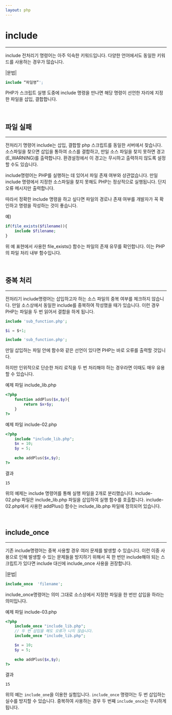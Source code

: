 ```yaml
---
layout: php
---
```


# include
---
include 전처리기 명령어는 아주 익숙한 키워드입니다. 
다양한 언어에서도 동일한 키워드를 사용하는 경우가 많습니다.  

|문법|
```php
include “파일명”';
```

PHP가 스크립트 실행 도중에 include 명령을 만나면 해당 명령이 선언한 자리에 지정한 파일을 삽입, 결합합니다.  

<br>

## 파일 실패
---
전처리기 명령어 include는 삽입, 결합할 php 스크립트를 동일한 서버에서 찾습니다. 
소스파일을 찾으면 삽입을 통하여 소스를 결합하고, 만일 소스 파일을 찾지 못하면 경고(E_WARNING)를 출력합니다. 
환경설정에서 이 경고는 무시하고 출력하지 않도록 설정할 수도 있습니다.  

include명령어는 PHP를 실행하는 데 있어서 파일 존재 여부와 상관없습니다. 
만일 include 명령에서 지정한 소스파일을 찾지 못해도 PHP는 정상적으로 실행됩니다. 단지 오류 메시지만 출력합니다.  

따라서 정확한 include 명령을 하고 싶다면 파일의 경로나 존재 여부를 개발자가 꼭 확인하고 명령을 작성하는 것이 좋습니다.  

예)
```php
if(file_exists($filename)){
	include $filename;
}
```

위 예 표현에서 사용한 file_exists() 함수는 파일의 존재 유무를 확인합니다. 
이는 PHP의 파일 처리 내부 함수입니다.  

<br>

## 중복 처리
---
전처리기 include명령어는 삽입하고자 하는 소스 파일의 중복 여부를 체크하지 않습니다.
만일 소스상에서 동일한 include를 중복하여 작성했을 때가 있습니다. 
이런 경우 PHP는 파일을 두 번 읽어서 결합을 하게 됩니다.  

```php
include 'sub_function.php';

$i = $+1;

include 'sub_function.php';
```

만일 삽입하는 파일 안에 함수와 같은 선언이 있다면 PHP는 바로 오류를 출력할 것입니다.  

하지만 인위적으로 단순한 처리 로직을 두 번 처리해야 하는 경우라면 이때도 매우 유용할 수 있습니다.  

예제 파일 include_lib.php
```php
<?php
	function addPlus($x,$y){
		return $x+$y;
	}
?>
```

예제 파일 include-02.php
```php
<?php
	include "include_lib.php";
	$x = 10;
	$y = 5;
	
	echo addPlus($x,$y);
?>
```

결과
```
15
```

위의 예제는 include 명령어를 통해 실행 파일을 2개로 분리했습니다. 
include-02.php 파일은 include_lib.php 파일을 삽입하여 실행 함수를 호출합니다. 
include-02.php에서 사용한 addPlus() 함수는 include_lib.php 파일에 정의되어 있습니다.  

<br>

## include_once
---
기존 include명령어는 중복 사용할 경우 여러 문제를 발생할 수 있습니다. 
이런 이중 사용으로 인해 발생할 수 있는 문제들을 방지하기 위해서 꼭 한 번만 include해야 되는 스크립트가 있다면 include 대신에 include_once 사용을 권장합니다.  

|문법|
```php
include_once  'filename';
```

include_once명령어는 의미 그대로 소스상에서 지정한 파일을 한 번만 삽입을 하라는 의미입니다.  

예제 파일 include-03.php
```php
<?php
	include_once "include_lib.php";
	// 두 번 삽입을 해도 오류가 나지 않습니다.
	include_once "include_lib.php";

	$x = 10;
	$y = 5;
	
	echo addPlus($x,$y);
?>
```

결과
```console
15
```

위의 예는 `include_one`을 이용한 실험입니다. 
`include_once` 명령어는 두 번 삽입하는 실수를 방지할 수 있습니다. 
중복하여 사용하는 경우 두 번째 `include_once`는 무시하게 됩니다.  

<br><br>